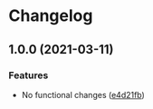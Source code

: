 # Changelog

## 1.0.0 (2021-03-11)


### Features

* No functional changes ([e4d21fb](https://www.github.com/fortify-ps/fortify-ssc-parser-tenable-io-cs/commit/e4d21fb0fecfcf40156a72e468245b4d3f988103))
